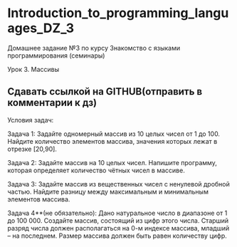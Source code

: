 # Introduction_to_programming_languages_DZ_3

Домашнее задание №3 по курсу Знакомство с языками программирования (семинары)

Урок 3. Массивы

Сдавать ссылкой на GITHUB(отправить в комментарии к дз)
-------------------------------------------------------

Условия задач:

Задача 1: Задайте одномерный массив из 10 целых чисел от 1 до 100. Найдите количество элементов массива, значения которых лежат в отрезке [20,90].

Задача 2: Задайте массив на 10 целых чисел. Напишите программу, которая определяет количество чётных чисел в массиве.

Задача 3: Задайте массив из вещественных чисел с ненулевой дробной частью. Найдите разницу между максимальным и минимальным элементов массива.

Задача 4**(не обязательно): Дано натуральное число в диапазоне от 1 до 100 000. Создайте массив, состоящий из цифр этого числа. Старший разряд числа должен располагаться на 0-м индексе массива, младший – на последнем. Размер массива должен быть равен количеству цифр.
